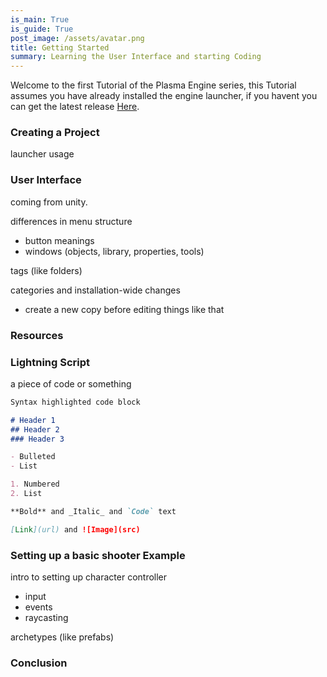 ```yaml
---
is_main: True
is_guide: True
post_image: /assets/avatar.png
title: Getting Started
summary: Learning the User Interface and starting Coding
---
```


Welcome to the first Tutorial of the Plasma Engine series, this Tutorial assumes you have already installed the engine launcher, if you havent you can get the latest release [Here](https://github.com/PlasmaEngine/PlasmaEngine/releases/).

### Creating a Project

launcher usage


### User Interface

coming from unity.

differences in menu structure
- button meanings
- windows (objects, library, properties, tools)

tags (like folders)

categories and installation-wide changes
- create a new copy before editing things like that

### Resources



### Lightning Script


a piece of code or something

```markdown
Syntax highlighted code block

# Header 1
## Header 2
### Header 3

- Bulleted
- List

1. Numbered
2. List

**Bold** and _Italic_ and `Code` text

[Link](url) and ![Image](src)
```


### Setting up a basic shooter Example

intro to setting up character controller
- input
- events
- raycasting

archetypes (like prefabs)

### Conclusion
